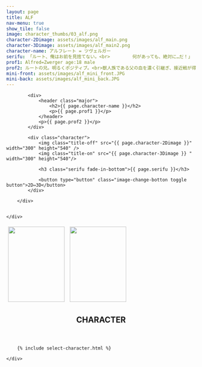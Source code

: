 ```yaml
---
layout: page
title: ALF
nav-menu: true
show_tile: false
image: character_thumbs/03_alf.png
character-2Dimage: assets/images/alf_main.png
character-3Dimage: assets/images/alf_main2.png
character-name: アルフレート = ツヴェルガー
serifu: 「ルート、俺はお前を見捨てない。<br>　　　　　何があっても、絶対に…だ！」
prof1: Alfred=Zwerger age:18 male
prof2: ルートの兄。明るくポジティブ。<br>獣人族である父の血を濃く引継ぎ、接近戦が得意。<br>ルートの呪いを解く方法を探すという建前で旅をしているが、<br>実は呪いを解く方法はないことを知っている。
mini-front: assets/images/alf_mini_front.JPG
mini-back: assets/images/alf_mini_back.JPG
---
```


<!-- Main -->
<div id="main">

<!-- One -->
<section id="one">
	<div class="inner">
		<div class="flexcontainer ">

			<div>
				<header class="major">
					<h2>{{ page.character-name }}</h2>
					<p>{{ page.prof1 }}</p>
				</header>
				<p>{{ page.prof2 }}</p>
			</div>

			<div class="character">
				<img class="title-off" src="{{ page.character-2Dimage }}" width="300" height="540" />
				<img class="title-on" src="{{ page.character-3Dimage }} " width="300" height="540"/>

				<h3 class="serifu fade-in-bottom">{{ page.serifu }}</h3>

				<button type="button" class="image-change-botton toggle button">2D⇔3D</button>
			</div>

		</div>


	</div>
</section>

<!-- Two -->
<section id="two">
	<div class="inner">
		<div class="flexcontainer">
			<img class="miniflexitem" src="{{ page.mini-front }} " alt="" style="margin:5px;" width="150" height="200"/>
			<img class="miniflexitem" src="{{ page.mini-back }} " alt="" style="margin:5px;" width="150" height="200"/>
		</div>
	</div>
</section>

<!-- Three -->
<section id="three">
	<div class="inner">
		<header class="major">
			<h2>CHARACTER</h2>
		</header>

		{% include select-character.html %}

	</div>
</section>
</div>